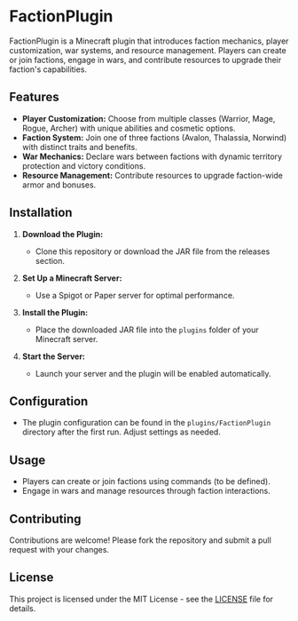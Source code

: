 # FactionPlugin

FactionPlugin is a Minecraft plugin that introduces faction mechanics, player customization, war systems, and resource management. Players can create or join factions, engage in wars, and contribute resources to upgrade their faction's capabilities.

## Features

- **Player Customization:** Choose from multiple classes (Warrior, Mage, Rogue, Archer) with unique abilities and cosmetic options.
- **Faction System:** Join one of three factions (Avalon, Thalassia, Norwind) with distinct traits and benefits.
- **War Mechanics:** Declare wars between factions with dynamic territory protection and victory conditions.
- **Resource Management:** Contribute resources to upgrade faction-wide armor and bonuses.

## Installation

1. **Download the Plugin:**
   - Clone this repository or download the JAR file from the releases section.

2. **Set Up a Minecraft Server:**
   - Use a Spigot or Paper server for optimal performance.

3. **Install the Plugin:**
   - Place the downloaded JAR file into the `plugins` folder of your Minecraft server.

4. **Start the Server:**
   - Launch your server and the plugin will be enabled automatically.

## Configuration

- The plugin configuration can be found in the `plugins/FactionPlugin` directory after the first run. Adjust settings as needed.

## Usage

- Players can create or join factions using commands (to be defined).
- Engage in wars and manage resources through faction interactions.

## Contributing

Contributions are welcome! Please fork the repository and submit a pull request with your changes.

## License

This project is licensed under the MIT License - see the [LICENSE](LICENSE) file for details.
